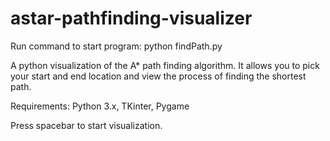 # astar-pathfinding-visualizer

Run command to start program: python findPath.py

A python visualization of the A* path finding algorithm. It allows you to pick your start and end location and view the process of finding the shortest path.

Requirements:
    Python 3.x,
    TKinter,
    Pygame

Press spacebar to start visualization.
